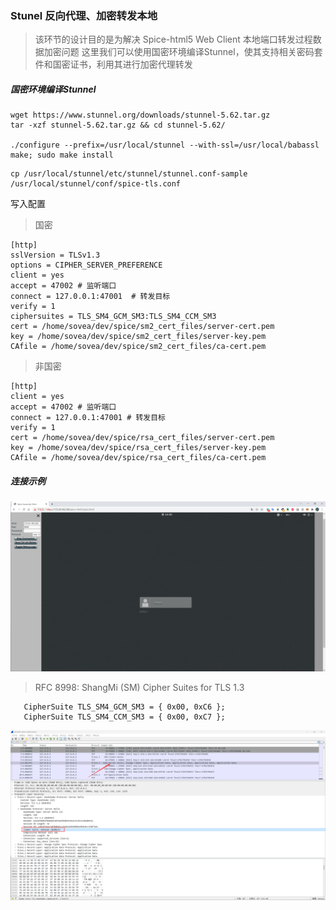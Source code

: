 ### Stunel 反向代理、加密转发本地

> 该环节的设计目的是为解决 Spice-html5 Web Client 本地端口转发过程数据加密问题
> 这里我们可以使用国密环境编译Stunnel，使其支持相关密码套件和国密证书，利用其进行加密代理转发

##### 国密环境编译Stunnel
```shell
wget https://www.stunnel.org/downloads/stunnel-5.62.tar.gz
tar -xzf stunnel-5.62.tar.gz && cd stunnel-5.62/

./configure --prefix=/usr/local/stunnel --with-ssl=/usr/local/babassl
make; sudo make install
```

```shell
cp /usr/local/stunnel/etc/stunnel/stunnel.conf-sample /usr/local/stunnel/conf/spice-tls.conf
```
写入配置

> 国密

```
[http]
sslVersion = TLSv1.3
options = CIPHER_SERVER_PREFERENCE
client = yes
accept = 47002 # 监听端口
connect = 127.0.0.1:47001  # 转发目标
verify = 1
ciphersuites = TLS_SM4_GCM_SM3:TLS_SM4_CCM_SM3
cert = /home/sovea/dev/spice/sm2_cert_files/server-cert.pem
key = /home/sovea/dev/spice/sm2_cert_files/server-key.pem
CAfile = /home/sovea/dev/spice/sm2_cert_files/ca-cert.pem
```

> 非国密

```
[http]
client = yes
accept = 47002 # 监听端口
connect = 127.0.0.1:47001 # 转发目标
verify = 1
cert = /home/sovea/dev/spice/rsa_cert_files/server-cert.pem
key = /home/sovea/dev/spice/rsa_cert_files/server-key.pem
CAfile = /home/sovea/dev/spice/rsa_cert_files/ca-cert.pem
```

##### 连接示例

![](../images/image-202003101646891199.png)

> RFC 8998: ShangMi (SM) Cipher Suites for TLS 1.3

```shell
   CipherSuite TLS_SM4_GCM_SM3 = { 0x00, 0xC6 };
   CipherSuite TLS_SM4_CCM_SM3 = { 0x00, 0xC7 };
```

![](../images/image-202203101646891196.png)
